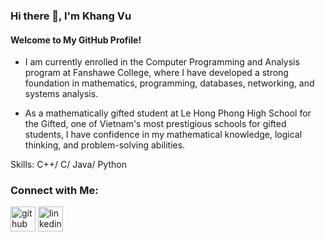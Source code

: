 ### Hi there 👋, I'm Khang Vu
#### Welcome to My GitHub Profile!
- I am currently enrolled in the Computer Programming and Analysis program at Fanshawe College, where I have developed a strong foundation in mathematics, programming, databases, networking, and systems analysis.

- As a mathematically gifted student at Le Hong Phong High School for the Gifted, one of Vietnam's most prestigious schools for gifted students, I have confidence in my mathematical knowledge, logical thinking, and problem-solving abilities.

Skills: C++/ C/ Java/ Python

### Connect with Me:
[<img src='https://cdn.jsdelivr.net/npm/simple-icons@3.0.1/icons/github.svg' alt='github' height='40'>](https://github.com/khangvum)  [<img src='https://cdn.jsdelivr.net/npm/simple-icons@3.0.1/icons/linkedin.svg' alt='linkedin' height='40'>](https://www.linkedin.com/in/manhkhangvu/)  



<!--
**khangvum/khangvum** is a ✨ _special_ ✨ repository because its `README.md` (this file) appears on your GitHub profile.

Here are some ideas to get you started:

- 🔭 I’m currently working on ...
- 🌱 I’m currently learning ...
- 👯 I’m looking to collaborate on ...
- 🤔 I’m looking for help with ...
- 💬 Ask me about ...
- 📫 How to reach me: ...
- 😄 Pronouns: ...
- ⚡ Fun fact: ...
-->
